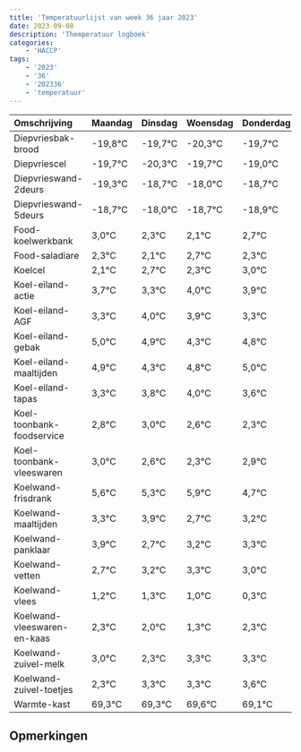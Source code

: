 ```yaml
---
title: 'Temperatuurlijst van week 36 jaar 2023'
date: 2023-09-08
description: 'Themperatuur logboek'
categories:
    - 'HACCP'
tags:
    - '2023'
    - '36'
    - '202336'
    - 'temperatuur'
---
```

|Omschrijving|Maandag|Dinsdag|Woensdag|Donderdag|Vrijdag|Zaterdag|Zondag|
|:---|:---|:---|:---|:---|:---|:---|:---|
|Diepvriesbak-brood|-19,8°C|-19,7°C|-20,3°C|-19,7°C|-19,0°C| | |
|Diepvriescel|-19,7°C|-20,3°C|-19,7°C|-19,0°C|-19,7°C| | |
|Diepvrieswand-2deurs|-19,3°C|-18,7°C|-18,0°C|-18,7°C|-18,9°C| | |
|Diepvrieswand-5deurs|-18,7°C|-18,0°C|-18,7°C|-18,9°C|-18,3°C| | |
|Food-koelwerkbank|3,0°C|2,3°C|2,1°C|2,7°C|2,3°C| | |
|Food-saladiare|2,3°C|2,1°C|2,7°C|2,3°C|3,0°C| | |
|Koelcel|2,1°C|2,7°C|2,3°C|3,0°C|2,9°C| | |
|Koel-eiland-actie|3,7°C|3,3°C|4,0°C|3,9°C|3,3°C| | |
|Koel-eiland-AGF|3,3°C|4,0°C|3,9°C|3,3°C|3,8°C| | |
|Koel-eiland-gebak|5,0°C|4,9°C|4,3°C|4,8°C|5,0°C| | |
|Koel-eiland-maaltijden|4,9°C|4,3°C|4,8°C|5,0°C|4,6°C| | |
|Koel-eiland-tapas|3,3°C|3,8°C|4,0°C|3,6°C|3,3°C| | |
|Koel-toonbank-foodservice|2,8°C|3,0°C|2,6°C|2,3°C|2,9°C| | |
|Koel-toonbank-vleeswaren|3,0°C|2,6°C|2,3°C|2,9°C|1,7°C| | |
|Koelwand-frisdrank|5,6°C|5,3°C|5,9°C|4,7°C|5,2°C| | |
|Koelwand-maaltijden|3,3°C|3,9°C|2,7°C|3,2°C|3,3°C| | |
|Koelwand-panklaar|3,9°C|2,7°C|3,2°C|3,3°C|3,0°C| | |
|Koelwand-vetten|2,7°C|3,2°C|3,3°C|3,0°C|2,3°C| | |
|Koelwand-vlees|1,2°C|1,3°C|1,0°C|0,3°C|1,3°C| | |
|Koelwand-vleeswaren-en-kaas|2,3°C|2,0°C|1,3°C|2,3°C|2,3°C| | |
|Koelwand-zuivel-melk|3,0°C|2,3°C|3,3°C|3,3°C|3,6°C| | |
|Koelwand-zuivel-toetjes|2,3°C|3,3°C|3,3°C|3,6°C|3,1°C| | |
|Warmte-kast|69,3°C|69,3°C|69,6°C|69,1°C|68,7°C| | |

## Opmerkingen


